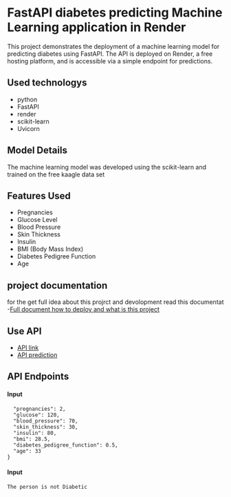 
# FastAPI diabetes predicting Machine Learning application in Render

This project demonstrates the deployment of a machine learning model for predicting diabetes using FastAPI. The API is deployed on Render, a free hosting platform, and is accessible via a simple endpoint for predictions.


## Used technologys 

 - python
 - FastAPI
 - render
 - scikit-learn
 - Uvicorn


## Model Details

The machine learning model was developed using the scikit-learn and trained on the free kaagle data set

## Features Used 

 - Pregnancies
- Glucose Level
- Blood Pressure
- Skin Thickness
- Insulin
- BMI (Body Mass Index)
- Diabetes Pedigree Function
- Age
## project documentation
for the get full idea about this projrct and devolopment read this documentat 
-[Full document how to deploy and what is this project](https://medium.com/@nimantha1020/how-to-deploy-a-fastapi-diabetes-predicting-machine-learning-application-in-render-39b75a7f3fad)


## Use API

- [API link](https://fastapi-itbin-2110-0159.onrender.com/)
- [API prediction](https://fastapi-itbin-2110-0159.onrender.com/docs)

## API Endpoints

#### Input

```{
  "pregnancies": 2,
  "glucose": 120,
  "blood_pressure": 70,
  "skin_thickness": 30,
  "insulin": 80,
  "bmi": 28.5,
  "diabetes_pedigree_function": 0.5,
  "age": 33
}

```
#### Input

```
The person is not Diabetic

